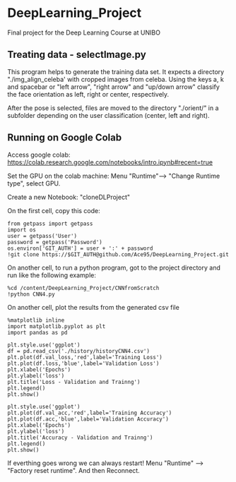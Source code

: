 # DeepLearning_Project
Final project for the Deep Learning Course at UNIBO

## Treating data - selectImage.py
This program helps to generate the training data set.
It expects a directory "./img_align_celeba' with cropped images from celeba.
Using the keys a, k and spacebar or "left arrow", "right arrow" and "up/down arrow" classify the face orientation as left, right or center, respectively. 

After the pose is selected, files are moved to the directory "./orient/" in a subfolder depending on the user classification (center, left and right).

## Running on Google Colab
Access google colab: https://colab.research.google.com/notebooks/intro.ipynb#recent=true

Set the GPU on the colab machine: Menu "Runtime"--> "Change Runtime type", select GPU.

Create a new Notebook: "cloneDLProject"

On the first cell, copy this code:
```
from getpass import getpass
import os
user = getpass('User')
password = getpass('Password')
os.environ['GIT_AUTH'] = user + ':' + password
!git clone https://$GIT_AUTH@github.com/Ace95/DeepLearning_Project.git
```

On another cell, to run a python program, got to the project directory and run like the following example:
```
%cd /content/DeepLearning_Project/CNNfromScratch
!python CNN4.py
```
On another cell, plot the results from the generated csv file
```
%matplotlib inline
import matplotlib.pyplot as plt
import pandas as pd

plt.style.use('ggplot')
df = pd.read_csv('./history/historyCNN4.csv')
plt.plot(df.val_loss,'red',label='Training Loss')
plt.plot(df.loss,'blue',label='Validation Loss')
plt.xlabel('Epochs')
plt.ylabel('loss')
plt.title('Loss - Validation and Trainng')
plt.legend()
plt.show()

plt.style.use('ggplot')
plt.plot(df.val_acc,'red',label='Training Accuracy')
plt.plot(df.acc,'blue',label='Validation Accuracy')
plt.xlabel('Epochs')
plt.ylabel('loss')
plt.title('Accuracy - Validation and Trainng')
plt.legend()
plt.show()
```
If everthing goes wrong we can always restart! Menu "Runtime" --> "Factory reset runtime". And then Reconnect.
